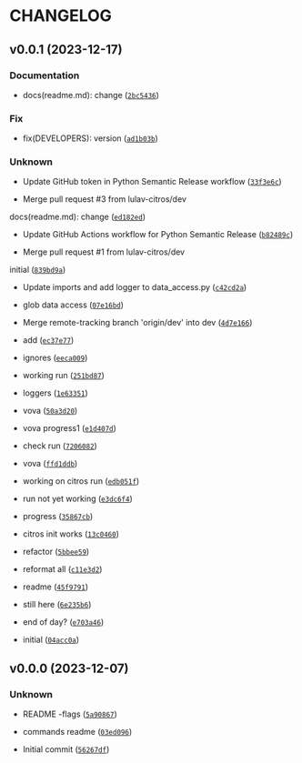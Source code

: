# CHANGELOG



## v0.0.1 (2023-12-17)

### Documentation

* docs(readme.md): change ([`2bc5436`](https://github.com/lulav-citros/citros/commit/2bc5436c1e0d8b43cafe98de684d90a88cf5f7f5))

### Fix

* fix(DEVELOPERS): version ([`ad1b03b`](https://github.com/lulav-citros/citros/commit/ad1b03b652921cf6ca0381eea8a2fc5f0818505b))

### Unknown

* Update GitHub token in Python Semantic Release
workflow ([`33f3e6c`](https://github.com/lulav-citros/citros/commit/33f3e6c8688c4788a25c51f082160efb0891e9bd))

* Merge pull request #3 from lulav-citros/dev

docs(readme.md): change ([`ed182ed`](https://github.com/lulav-citros/citros/commit/ed182edcf290528bb216e3dc9ca3a05f51642a88))

* Update GitHub Actions workflow for Python Semantic
Release ([`b82489c`](https://github.com/lulav-citros/citros/commit/b82489cffefc7f63d49af1d558a3a824c2509b49))

* Merge pull request #1 from lulav-citros/dev

initial ([`839bd9a`](https://github.com/lulav-citros/citros/commit/839bd9a4ca140b60af7fecf6b93b73e420fa12d7))

* Update imports and add logger to data_access.py ([`c42cd2a`](https://github.com/lulav-citros/citros/commit/c42cd2a55066a118742ee3ebd4e8543b8e30ad83))

* glob data access ([`07e16bd`](https://github.com/lulav-citros/citros/commit/07e16bdc296a22c3e54eb2a7b5c8ce3e7da206bd))

* Merge remote-tracking branch &#39;origin/dev&#39; into dev ([`4d7e166`](https://github.com/lulav-citros/citros/commit/4d7e1660c621245c3bf23fdef64f505ebdcbcb8c))

* add ([`ec37e77`](https://github.com/lulav-citros/citros/commit/ec37e7702c3992eb4eb282160181a9005f1df262))

* ignores ([`eeca009`](https://github.com/lulav-citros/citros/commit/eeca0095685c8d4ed852b96e2a1a6e88b91951c3))

* working run ([`251bd87`](https://github.com/lulav-citros/citros/commit/251bd873c3a7417ec51eba3cee61f2fca7157704))

* loggers ([`1e63351`](https://github.com/lulav-citros/citros/commit/1e63351dbecda021dcf2818effb9cf597eaaa89d))

* vova ([`50a3d20`](https://github.com/lulav-citros/citros/commit/50a3d20f7ce9bc3aaaff0643292fe2796d258cfe))

* vova progress1 ([`e1d407d`](https://github.com/lulav-citros/citros/commit/e1d407d7efba48ef4f4b276f713be54dae87610d))

* check run ([`7206082`](https://github.com/lulav-citros/citros/commit/7206082d55187ee175f12ba4ea0a4535b11451a9))

* vova ([`ffd1ddb`](https://github.com/lulav-citros/citros/commit/ffd1ddbd6f6405195af5ccc6bf4d460af2d9e77b))

* working on citros run ([`edb051f`](https://github.com/lulav-citros/citros/commit/edb051ff68f4aa06f4698d1685a89289fd0e37c8))

* run not yet working ([`e3dc6f4`](https://github.com/lulav-citros/citros/commit/e3dc6f4bccad1ee5c94d73491b6165a274829891))

* progress ([`35867cb`](https://github.com/lulav-citros/citros/commit/35867cb0c2e6020427284d5676b80380a110984f))

* citros init works ([`13c0460`](https://github.com/lulav-citros/citros/commit/13c0460e480d4c8def19390477a38cfa81a3bef8))

* refactor ([`5bbee59`](https://github.com/lulav-citros/citros/commit/5bbee597f82436424ae7139a8cb3768aa713563f))

* reformat all ([`c11e3d2`](https://github.com/lulav-citros/citros/commit/c11e3d2aa66de9d584bd35d26acc28a5b061b359))

* readme ([`45f9791`](https://github.com/lulav-citros/citros/commit/45f9791f362c65f91faeff61e764aed4198cfb49))

* still here ([`6e235b6`](https://github.com/lulav-citros/citros/commit/6e235b6bd3069026918d877bdaa68eae454adc10))

* end of day? ([`e703a46`](https://github.com/lulav-citros/citros/commit/e703a4631d1936d6440735f135506a91eb49b2af))

* initial ([`04acc0a`](https://github.com/lulav-citros/citros/commit/04acc0adc46febb25414def35136d8b296324223))


## v0.0.0 (2023-12-07)

### Unknown

* README -flags ([`5a90867`](https://github.com/lulav-citros/citros/commit/5a90867e6e2924716fa59b8e6d2942198536ff4c))

* commands readme ([`03ed096`](https://github.com/lulav-citros/citros/commit/03ed0960e14377c167ecf1595fcb6ed3a851aa17))

* Initial commit ([`56267df`](https://github.com/lulav-citros/citros/commit/56267df470698565e11f8212c2dae5896a6e6fe5))
